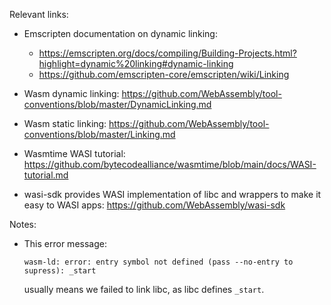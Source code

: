 Relevant links:

- Emscripten documentation on dynamic linking:
  - https://emscripten.org/docs/compiling/Building-Projects.html?highlight=dynamic%20linking#dynamic-linking
  - https://github.com/emscripten-core/emscripten/wiki/Linking

- Wasm dynamic linking:
  https://github.com/WebAssembly/tool-conventions/blob/master/DynamicLinking.md

- Wasm static linking:
  https://github.com/WebAssembly/tool-conventions/blob/master/Linking.md

- Wasmtime WASI tutorial:
  https://github.com/bytecodealliance/wasmtime/blob/main/docs/WASI-tutorial.md

- wasi-sdk provides WASI implementation of libc and wrappers to make it easy to
  WASI apps:
  https://github.com/WebAssembly/wasi-sdk

Notes:

- This error message:

  ```
  wasm-ld: error: entry symbol not defined (pass --no-entry to supress): _start
  ```

  usually means we failed to link libc, as libc defines `_start`.
